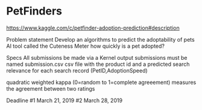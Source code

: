 # PetFinders
https://www.kaggle.com/c/petfinder-adoption-prediction#description

Problem statement 
Develop an algorithms to predict the adoptability of pets
AI tool called the Cuteness Meter
how quickly is a pet adopted?

Specs
All submissions be made via a Kernel output
submissions must be named submission.csv
csv file with the product id and a predicted search relevance for each search record (PetID,AdoptionSpeed)

quadratic weighted kappa (0=random to 1=complete agreeement) measures the agreement between two ratings

Deadline 
#1 March 21, 2019 
#2 March 28, 2019 
